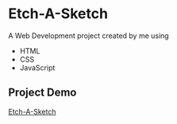 # Etch-A-Sketch

A Web Development project created by me using

* HTML
* CSS
* JavaScript

## Project Demo
[Etch-A-Sketch](https://shennyj.github.io/etch-a-sketch/)